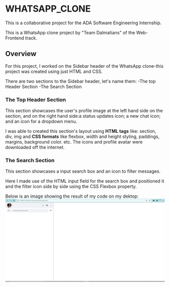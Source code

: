 # WHATSAPP_CLONE

This is a collaborative project for the ADA Software Engineering Internship.

This is a WhatsApp clone project by "Team Dalmatians" of the Web-Frontend track.

## Overview

For this project, I worked on the Sidebar header of the WhatsApp clone-this project was created using just HTML and CSS.

There are two sections to the Sidebar header, let's name them:
-The top Header Section
-The Search Section

### The Top Header Section

This section showcases the user's profile image at the left hand side on the section, and on the right hand side:a status updates icon; a new chat icon; and an icon for a dropdown menu.

I was able to created this section's layout using **HTML tags** like: section, div, img and **CSS formats** like flexbox, width and height styling, paddings, margins, background color. etc.
The icons and profile avatar were downloaded off the internet.

### The Search Section

This section showcases a input search box and an icon to filter messages.

Here I made use of the HTML input field for the search box and positioned it and the filter icon side by side using the CSS Flexbox property.

Below is an image showing the result of my code on my dektop:
![Code result on my desktop](</sidebarHeader/images/Screenshot%20(803).png> "Code Result")
